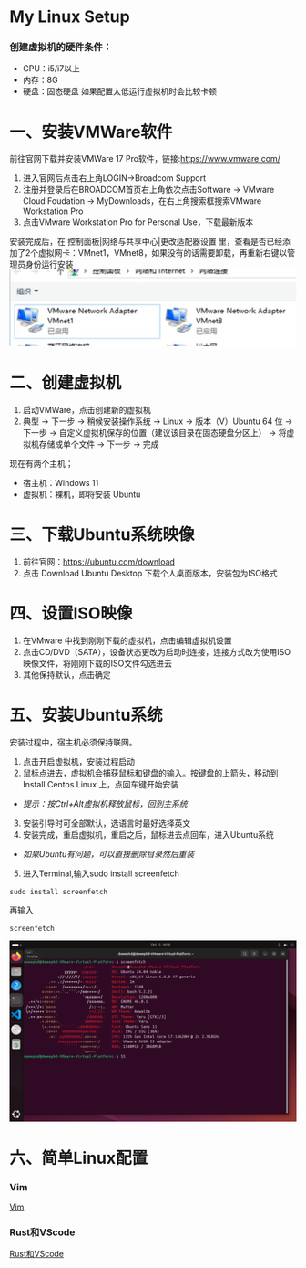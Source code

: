 # My Linux Setup

### 创建虚拟机的硬件条件：
- CPU：i5/i7以上
- 内存：8G
- 硬盘：固态硬盘
如果配置太低运行虚拟机时会比较卡顿
# 一、安装VMWare软件
前往官网下载并安装VMWare 17 Pro软件，链接:https://www.vmware.com/ 
1. 进入官网后点击右上角LOGIN->Broadcom Support
2. 注册并登录后在BROADCOM首页右上角依次点击Software -> VMware Cloud Foudation -> MyDownloads，在右上角搜索框搜索VMware Workstation Pro
3. 点击VMware Workstation Pro for Personal Use，下载最新版本

安装完成后，在 控制面板|网络与共享中心|更改适配器设置 里，查看是否已经添加了2个虚拟网卡：VMnet1，VMnet8，如果没有的话需要卸载，再重新右键以管理员身份运行安装
![alt text](image-5.png)

# 二、创建虚拟机
1. 启动VMWare，点击创建新的虚拟机
2. 典型 -> 下一步 -> 稍候安装操作系统 -> Linux -> 版本（V）Ubuntu 64 位 -> 下一步 -> 自定义虚拟机保存的位置（建议该目录在固态硬盘分区上） -> 将虚拟机存储成单个文件 -> 下一步 -> 完成

现在有两个主机；
-  宿主机：Windows 11
-  虚拟机：裸机，即将安装 Ubuntu

# 三、下载Ubuntu系统映像
1. 前往官网：https://ubuntu.com/download
2. 点击 Download Ubuntu Desktop 下载个人桌面版本，安装包为ISO格式

# 四、设置ISO映像
1. 在VMware 中找到刚刚下载的虚拟机，点击编辑虚拟机设置
2. 点击CD/DVD（SATA），设备状态更改为启动时连接，连接方式改为使用ISO映像文件，将刚刚下载的ISO文件勾选进去
3. 其他保持默认，点击确定

# 五、安装Ubuntu系统
安装过程中，宿主机必须保持联网。
1. 点击开启虚拟机，安装过程启动
2. 鼠标点进去，虚拟机会捕获鼠标和键盘的输入。按键盘的上箭头，移动到Install Centos Linux 上，点回车键开始安装
- *提示：按Ctrl+Alt虚拟机释放鼠标，回到主系统*
3. 安装引导时可全部默认，选语言时最好选择英文
4. 安装完成，重启虚拟机，重启之后，鼠标进去点回车，进入Ubuntu系统

- *如果Ubuntu有问题，可以直接删除目录然后重装*

5. 进入Terminal,输入sudo install screenfetch
```
sudo install screenfetch
```
再输入
```
screenfetch
```

![alt text](image-6.png)

# 六、简单Linux配置
### Vim
[Vim](https://manual.caiyi1.me/use-vim/install/)
### Rust和VScode
[Rust和VScode](https://opencamp.cn/os2edu/camp/2024fall/stage/1?tab=video)